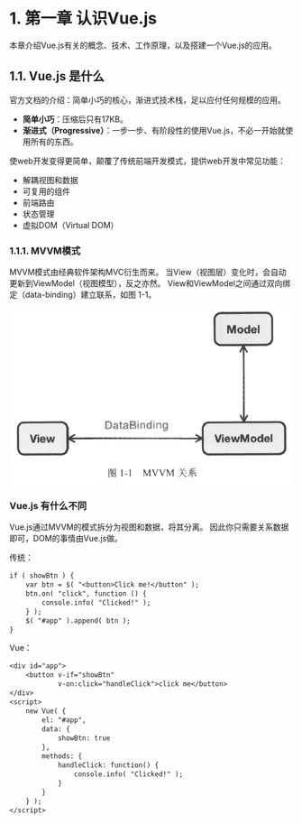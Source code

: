 # 1. 第一章 认识Vue.js

本章介绍Vue.js有关的概念、技术、工作原理，以及搭建一个Vue.js的应用。

## 1.1. Vue.js 是什么

官方文档的介绍：简单小巧的核心，渐进式技术栈，足以应付任何规模的应用。
* **简单小巧**：压缩后只有17KB。
* **渐进式（Progressive）**：一步一步、有阶段性的使用Vue.js，不必一开始就使用所有的东西。

使web开发变得更简单，颠覆了传统前端开发模式，提供web开发中常见功能：
* 解耦视图和数据
* 可复用的组件
* 前端路由
* 状态管理
* 虚拟DOM（Virtual DOM）

### 1.1.1. MVVM模式

MVVM模式由经典软件架构MVC衍生而来。
当View（视图层）变化时，会自动更新到ViewModel（视图模型），反之亦然。
View和ViewModel之间通过双向绑定（data-binding）建立联系，如图 1-1。

![图1-1 MVVM关系](./images/1-1.png)

### Vue.js 有什么不同

Vue.js通过MVVM的模式拆分为视图和数据，将其分离。
因此你只需要关系数据即可，DOM的事情由Vue.js做。

传统：

    if ( showBtn ) {
        var btn = $( "<button>Click me!</button" );
        btn.on( "click", function () {
            console.info( "Clicked!" );
        } );
        $( "#app" ).append( btn );
    }

Vue：

    <div id="app">
        <button v-if="showBtn" 
                v-on:click="handleClick">click me</button>
    </div>
    <script>
        new Vue( {
            el: "#app",
            data: {
                showBtn: true
            },
            methods: {
                handleClick: function() {
                    console.info( "Clicked!" );
                }
            }
        } );
    </script>
